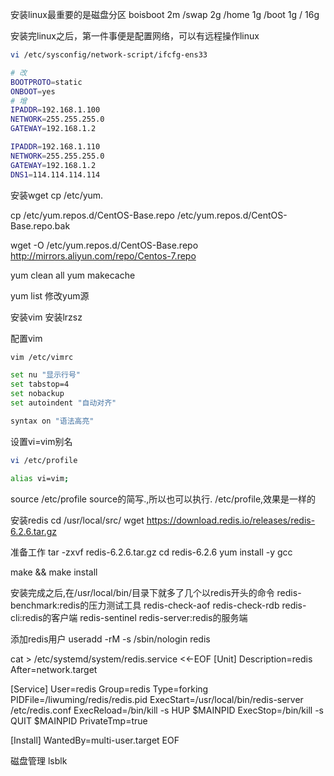 

安装linux最重要的是磁盘分区
boisboot 2m
/swap	2g
/home	1g
/boot   1g
/		16g



安装完linux之后，第一件事便是配置网络，可以有远程操作linux


```bash
vi /etc/sysconfig/network-script/ifcfg-ens33

# 改
BOOTPROTO=static
ONBOOT=yes
# 增
IPADDR=192.168.1.100
NETWORK=255.255.255.0
GATEWAY=192.168.1.2

IPADDR=192.168.1.110
NETWORK=255.255.255.0
GATEWAY=192.168.1.2
DNS1=114.114.114.114
```




安装wget
cp /etc/yum.

cp /etc/yum.repos.d/CentOS-Base.repo /etc/yum.repos.d/CentOS-Base.repo.bak


wget -O /etc/yum.repos.d/CentOS-Base.repo http://mirrors.aliyun.com/repo/Centos-7.repo


yum clean all
yum makecache

yum list
修改yum源

安装vim
安装lrzsz


配置vim
```bash
vim /etc/vimrc

set nu "显示行号"
set tabstop=4
set nobackup 
set autoindent "自动对齐"

syntax on "语法高亮"
```

设置vi=vim别名
```bash
vi /etc/profile

alias vi=vim;
```
source /etc/profile
source的简写.,所以也可以执行. /etc/profile,效果是一样的





安装redis
cd /usr/local/src/
wget https://download.redis.io/releases/redis-6.2.6.tar.gz

准备工作
tar -zxvf redis-6.2.6.tar.gz
cd redis-6.2.6
yum install -y gcc

make && make install

安装完成之后,在/usr/local/bin/目录下就多了几个以redis开头的命令
redis-benchmark:redis的压力测试工具
redis-check-aof
redis-check-rdb
redis-cli:redis的客户端
redis-sentinel
redis-server:redis的服务端




添加redis用户
useradd -rM -s /sbin/nologin redis

cat > /etc/systemd/system/redis.service <<-EOF
[Unit]
Description=redis
After=network.target

[Service]
User=redis
Group=redis
Type=forking
PIDFile=/liwuming/redis/redis.pid
ExecStart=/usr/local/bin/redis-server /etc/redis.conf
ExecReload=/bin/kill -s HUP $MAINPID
ExecStop=/bin/kill -s QUIT $MAINPID
PrivateTmp=true

[Install]
WantedBy=multi-user.target
EOF



磁盘管理
lsblk




